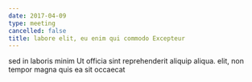 ```yaml
---
date: 2017-04-09
type: meeting
cancelled: false
title: labore elit, eu enim qui commodo Excepteur
---
```

sed in laboris minim Ut officia sint reprehenderit aliquip aliqua. elit, non tempor magna quis ea sit occaecat
